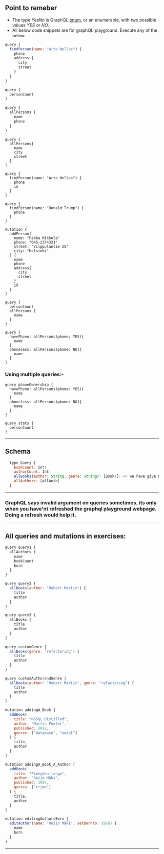 ## Point to remeber

- The type *YesNo* is GraphQL [enum](https://graphql.org/learn/schema/#enumeration-types), or an enumerable, with two possible values *YES* or *NO*.
- All below code snippets are for graphQL playground. Execute any of the below.

```js
query {
  findPerson(name: "Arto Hellas") {
    phone 
    address {
      city 
      street
    }
  }
}
```

```js
query {
  personCount
}
```

```js
query {
  allPersons {
    name
    phone
  }
}
```

```
query {
  allPersons{
    name
    city
    street
  }
}
```

```
query {
  findPerson(name: "Arto Hellas") {
    phone 
    id
  }
}
```

```
query {
  findPerson(name: "Donald Trump") {
    phone 
  }
}
```

```
mutation {
  addPerson(
    name: "Pekka Mikkola"
    phone: "045-2374321"
    street: "Vilppulantie 25"
    city: "Helsinki"
  ) {
    name
    phone
    address{
      city
      street
    }
    id
  }
}
```

```
query {
  personCount
  allPersons {
    name
  }
}
```

```
query {
  havePhone: allPersons(phone: YES){
    name
  }
  phoneless: allPersons(phone: NO){
    name
  }
}
```

### Using multiple queries:-

```
query phoneOwnership {
  havePhone: allPersons(phone: YES){
    name
  }
  phoneless: allPersons(phone: NO){
    name
  }
}

query stats {
  personCount
}
```

***

## Schema

```js
  type Query {
    bookCount: Int!
    authorCount: Int!
    allBooks(author: String, genre: String): [Book!]! << we have give multiple optional params<<
    allAuthors: [allAuth]
  }

```

***

### GraphQL says invalid argument on queries sometimes, its only when you have'nt refreshed the graphql playground webpage. Doing a refresh would help it.

***

## All queries and mutations in exercises:

```js
query query1 {
  allAuthors {
    name
    bookCount
    born
  }
}

query query2 {
  allBooks(author: "Robert Martin") {
    title
    author
  }
}

query query3 {
  allBooks {
    title
    author
  }
}

query customGenre {
  allBooks(genre: "refactoring") {
    title
    author
  }
}

query customAuthorandGenre {
  allBooks(author: "Robert Martin", genre: "refactoring") {
    title
    author
  }
}

mutation addingA_Book {
  addBook(
    title: "NoSQL Distilled",
    author: "Martin Fowler",
    published: 2012,
    genres: ["database", "nosql"]
  ) {
    title,
    author
  }
}

mutation addingA_Book_A_Author {
  addBook(
    title: "Pimeyden tango",
    author: "Reijo Mäki",
    published: 1997,
    genres: ["crime"]
  ) {
    title,
    author
  }
}

mutation editingAuthorsBorn {
  editAuthor(name: "Reijo Mäki", setBornTo: 1968) {
    name
    born
  }
}
```

***

